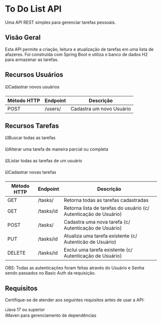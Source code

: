 # To Do List API

Uma API REST simples para gerenciar tarefas pessoais.

## Visão Geral

Esta API permite a criação, leitura e atualização de tarefas em uma lista de afazeres. Foi construída com Spring Boot e utiliza o banco de dados H2 para armazenar as tarefas.


## Recursos Usuários
:ballot_box_with_check:Cadastrar novos usuários


| Método HTTP | Endpoint       | Descrição                                 |
|-------------|----------------|-------------------------------------------|
|POST         | /users/        | Cadastra um novo Usuário                  |




## Recursos Tarefas
:ballot_box_with_check:Buscar todas as tarefas 

:ballot_box_with_check:Alterar uma tarefa de maneira parcial ou completa 

:ballot_box_with_check:Listar todas as tarefas de um usuário 

:ballot_box_with_check:Cadastrar novas tarefas

| Método HTTP | Endpoint       | Descrição                                 |
|-------------|----------------|-----------------------------------------|
| GET         | /tasks/        | Retorna todas as tarefas cadastradas    |
| GET         | /tasks/id      | Retorna lista de tarefas do usuário (c/ Autenticação de Usuário)  |
| POST        | /tasks/        | Cadastra uma nova tarefa (c/ Autenticação de Usuário)               |
| PUT         | /tasks/id      | Atualiza uma tarefa existente (c/ Autenticão de Usuário)   |
| DELETE      | /tasks/id      | Exclui uma tarefa existente  (c/ Autenticação de Usuário)    |


OBS: Todas as autenticações foram feitas através do Usuário e Senha sendo passados no Basic Auth da requisição. 


## Requisitos

Certifique-se de atender aos seguintes requisitos antes de usar a API:

:information_source:Java 17 ou superior  
:information_source:Maven para gerenciamento de dependências

